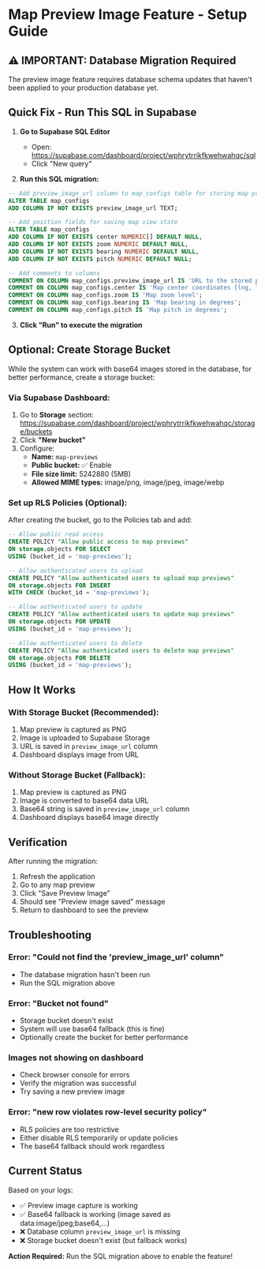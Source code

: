 # Map Preview Image Feature - Setup Guide

## ⚠️ IMPORTANT: Database Migration Required

The preview image feature requires database schema updates that haven't been applied to your production database yet.

## Quick Fix - Run This SQL in Supabase

1. **Go to Supabase SQL Editor**
   - Open: https://supabase.com/dashboard/project/wphrytrrikfkwehwahqc/sql
   - Click "New query"

2. **Run this SQL migration:**

```sql
-- Add preview_image_url column to map_configs table for storing map preview thumbnails
ALTER TABLE map_configs 
ADD COLUMN IF NOT EXISTS preview_image_url TEXT;

-- Add position fields for saving map view state
ALTER TABLE map_configs
ADD COLUMN IF NOT EXISTS center NUMERIC[] DEFAULT NULL,
ADD COLUMN IF NOT EXISTS zoom NUMERIC DEFAULT NULL,
ADD COLUMN IF NOT EXISTS bearing NUMERIC DEFAULT NULL,
ADD COLUMN IF NOT EXISTS pitch NUMERIC DEFAULT NULL;

-- Add comments to columns
COMMENT ON COLUMN map_configs.preview_image_url IS 'URL to the stored preview image of the map';
COMMENT ON COLUMN map_configs.center IS 'Map center coordinates [lng, lat]';
COMMENT ON COLUMN map_configs.zoom IS 'Map zoom level';
COMMENT ON COLUMN map_configs.bearing IS 'Map bearing in degrees';
COMMENT ON COLUMN map_configs.pitch IS 'Map pitch in degrees';
```

3. **Click "Run" to execute the migration**

## Optional: Create Storage Bucket

While the system can work with base64 images stored in the database, for better performance, create a storage bucket:

### Via Supabase Dashboard:
1. Go to **Storage** section: https://supabase.com/dashboard/project/wphrytrrikfkwehwahqc/storage/buckets
2. Click **"New bucket"**
3. Configure:
   - **Name:** `map-previews`
   - **Public bucket:** ✅ Enable
   - **File size limit:** 5242880 (5MB)
   - **Allowed MIME types:** image/png, image/jpeg, image/webp

### Set up RLS Policies (Optional):
After creating the bucket, go to the Policies tab and add:

```sql
-- Allow public read access
CREATE POLICY "Allow public access to map previews"
ON storage.objects FOR SELECT
USING (bucket_id = 'map-previews');

-- Allow authenticated users to upload
CREATE POLICY "Allow authenticated users to upload map previews"
ON storage.objects FOR INSERT
WITH CHECK (bucket_id = 'map-previews');

-- Allow authenticated users to update
CREATE POLICY "Allow authenticated users to update map previews"
ON storage.objects FOR UPDATE
USING (bucket_id = 'map-previews');

-- Allow authenticated users to delete
CREATE POLICY "Allow authenticated users to delete map previews"
ON storage.objects FOR DELETE
USING (bucket_id = 'map-previews');
```

## How It Works

### With Storage Bucket (Recommended):
1. Map preview is captured as PNG
2. Image is uploaded to Supabase Storage
3. URL is saved in `preview_image_url` column
4. Dashboard displays image from URL

### Without Storage Bucket (Fallback):
1. Map preview is captured as PNG
2. Image is converted to base64 data URL
3. Base64 string is saved in `preview_image_url` column
4. Dashboard displays base64 image directly

## Verification

After running the migration:
1. Refresh the application
2. Go to any map preview
3. Click "Save Preview Image"
4. Should see "Preview image saved" message
5. Return to dashboard to see the preview

## Troubleshooting

### Error: "Could not find the 'preview_image_url' column"
- The database migration hasn't been run
- Run the SQL migration above

### Error: "Bucket not found"
- Storage bucket doesn't exist
- System will use base64 fallback (this is fine)
- Optionally create the bucket for better performance

### Images not showing on dashboard
- Check browser console for errors
- Verify the migration was successful
- Try saving a new preview image

### Error: "new row violates row-level security policy"
- RLS policies are too restrictive
- Either disable RLS temporarily or update policies
- The base64 fallback should work regardless

## Current Status

Based on your logs:
- ✅ Preview image capture is working
- ✅ Base64 fallback is working (image saved as data:image/jpeg;base64,...)
- ❌ Database column `preview_image_url` is missing
- ❌ Storage bucket doesn't exist (but fallback works)

**Action Required:** Run the SQL migration above to enable the feature!